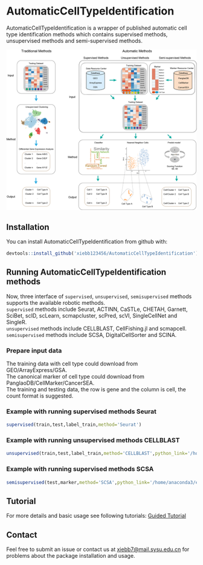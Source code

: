 # AutomaticCellTypeIdentification

AutomaticCellTypeIdentification is a wrapper of published automatic cell type identification methods which contains supervised methods, unsupervised methods and semi-supervised methods.

<p align="center" width="100%">
    <img src="figure/website.png"> 
</p>


## Installation

You can install AutomaticCellTypeIdentification from github with:

```R
devtools::install_github('xiebb123456/AutomaticCellTypeIdentification')
```

## Running AutomaticCellTypeIdentification methods

Now, three interface of ```supervised```, ```unsupervised```, ```semisupervised``` methods supports the available robotic methods.  
```supervised``` methods include Seurat, ACTINN, CaSTLe, CHETAH, Garnett, SciBet, scID, scLearn, scmapcluster, scPred, scVI, SingleCellNet and SingleR.  
```unsupervised``` methods include CELLBLAST, CellFishing.jl and scmapcell.  
```semisupervised``` methods include SCSA, DigitalCellSorter and SCINA.  

### Prepare input data  
The training data with cell type could download from GEO/ArrayExpress/GSA.  
The canonical marker of cell type could download from PanglaoDB/CellMarker/CancerSEA.  
The training and testing data, the row is gene and the column is cell, the count format is suggested.

### Example with running supervised methods Seurat
```R
supervised(train,test,label_train,method='Seurat')
```

### Example with running unsupervised methods CELLBLAST
```R
unsupervised(train,test,label_train,method='CELLBLAST',python_link='/home/anaconda3/envs/cellblast/bin/python')
```

### Example with running supervised methods SCSA
```R
semisupervised(test,marker,method='SCSA',python_link='/home/anaconda3/envs/scsa/bin/python')
```

## Tutorial
For more details and basic usage see following tutorials:
[Guided Tutorial](vignettes/introduction.Rmd)

## Contact
Feel free to submit an issue or contact us at xiebb7@mail.sysu.edu.cn for problems about the package installation and usage.
